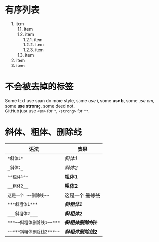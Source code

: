 <style type="text/css">
ol {padding:0 0 0 20px;margin:0;list-style:none;counter-reset:a;}
li:before {counter-increment:a;content:counters(a,".")". ";}
</style>

# 有序列表

1. item
    1. item
    2. item
        1. item
        2. item
        3. item
    3. item
2. item
3. item

# 不会被去掉的标签

Some text <span class="remark">use span do more style</span>, some <i>use i</i>, some <b>use b</b>, some <em>use em</em>, some <strong>use stromg</strong>, some deed not.  
GitHub just use `<em>` for `*`, `<strong>` for `**`.

# 斜体、粗体、删除线

|语法|效果|
|----|-----|
|`*斜体1*`|*斜体1*|
|`_斜体2_`| _斜体2_|
|`**粗体1**`|**粗体1**|
|`__粗体2__`|__粗体2__|
|`这是一个 ~~删除线~~`|这是一个 ~~删除线~~|
|`***斜粗体1***`|***斜粗体1***|
|`___斜粗体2___`|___斜粗体2___|
|`***~~斜粗体删除线1~~***`|***~~斜粗体删除线1~~***|
|`~~***斜粗体删除线2***~~`|~~***斜粗体删除线2***~~|

